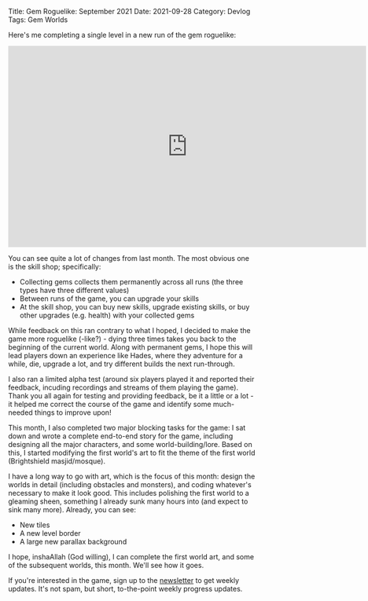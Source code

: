 Title: Gem Roguelike: September 2021
Date: 2021-09-28
Category: Devlog
Tags: Gem Worlds

Here's me completing a single level in a new run of the gem roguelike:

<iframe width="728" height="410" src="https://www.youtube.com/embed/OXvcXmAjDEo" title="YouTube video player" frameborder="0" allow="accelerometer; autoplay; clipboard-write; encrypted-media; gyroscope; picture-in-picture" allowfullscreen></iframe>

You can see quite a lot of changes from last month. The most obvious one is the skill shop; specifically:

- Collecting gems collects them permanently across all runs (the three types have three different values)
- Between runs of the game, you can upgrade your skills
- At the skill shop, you can buy new skills, upgrade existing skills, or buy other upgrades (e.g. health) with your collected gems

While feedback on this ran contrary to what I hoped, I decided to make the game more roguelike (-like?) - dying three times takes you back to the beginning of the current world. Along with permanent gems, I hope this will lead players down an experience like Hades, where they adventure for a while, die, upgrade a lot, and try different builds the next run-through.

I also ran a limited alpha test (around six players played it and reported their feedback, incuding recordings and streams of them playing the game). Thank you all again for testing and providing feedback, be it a little or a lot - it helped me correct the course of the game and identify some much-needed things to improve upon!

This month, I also completed two major blocking tasks for the game: I sat down and wrote a complete end-to-end story for the game, including designing all the major characters, and some world-building/lore. Based on this, I started modifying the first world's art to fit the theme of the first world (Brightshield masjid/mosque).

I have a long way to go with art, which is the focus of this month: design the worlds in detail (including obstacles and monsters), and coding whatever's necessary to make it look good. This includes polishing the first world to a gleaming sheen, something I already sunk many hours into (and expect to sink many more). Already, you can see:

- New tiles
- A new level border
- A large new parallax background

I hope, inshaAllah (God willing), I can complete the first world art, and some of the subsequent worlds, this month. We'll see how it goes.

If you're interested in the game, sign up to the [newsletter](https://tinyletter.com/deengames) to get weekly updates. It's not spam, but short, to-the-point weekly progress updates.